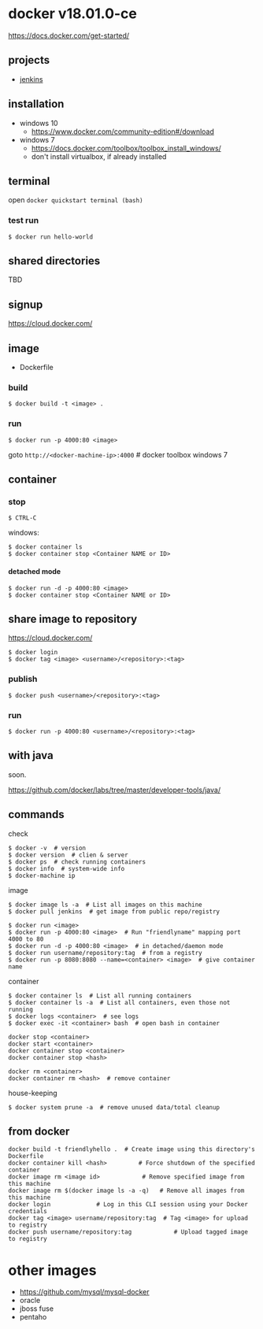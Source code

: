 # docker v18.01.0-ce
https://docs.docker.com/get-started/

## projects
- [jenkins](/jenkins/README.md)

## installation
- windows 10
  - https://www.docker.com/community-edition#/download
- windows 7
  - https://docs.docker.com/toolbox/toolbox_install_windows/
  - don't install virtualbox, if already installed

## terminal
open `docker quickstart terminal (bash)`

### test run
```
$ docker run hello-world
```
## shared directories
TBD

## signup
https://cloud.docker.com/

## image
- Dockerfile

### build
```
$ docker build -t <image> .
```

### run
```
$ docker run -p 4000:80 <image>
```
goto `http://<docker-machine-ip>:4000` # docker toolbox windows 7

## container
### stop
```
$ CTRL-C
```
windows:
```
$ docker container ls
$ docker container stop <Container NAME or ID>
```
#### detached mode
```
$ docker run -d -p 4000:80 <image>
$ docker container stop <Container NAME or ID>
```

## share image to repository
https://cloud.docker.com/
```
$ docker login
$ docker tag <image> <username>/<repository>:<tag>
```

### publish
```
$ docker push <username>/<repository>:<tag>
```
### run
```
$ docker run -p 4000:80 <username>/<repository>:<tag>
```

## with java
soon.

https://github.com/docker/labs/tree/master/developer-tools/java/

## commands
check
```
$ docker -v  # version
$ docker version  # clien & server
$ docker ps  # check running containers
$ docker info  # system-wide info
$ docker-machine ip
```
image
```
$ docker image ls -a  # List all images on this machine
$ docker pull jenkins  # get image from public repo/registry
```
```
$ docker run <image>
$ docker run -p 4000:80 <image>  # Run "friendlyname" mapping port 4000 to 80
$ docker run -d -p 4000:80 <image>  # in detached/daemon mode
$ docker run username/repository:tag  # from a registry
$ docker run -p 8080:8080 --name=<container> <image>  # give container name
```
container
```
$ docker container ls  # List all running containers
$ docker container ls -a  # List all containers, even those not running
$ docker logs <container>  # see logs
$ docker exec -it <container> bash  # open bash in container
```
```
docker stop <container>
docker start <container>
docker container stop <container>
docker container stop <hash>
```
```
docker rm <container>
docker container rm <hash>  # remove container
```
house-keeping
```
$ docker system prune -a  # remove unused data/total cleanup
```
## from docker
```
docker build -t friendlyhello .  # Create image using this directory's Dockerfile
docker container kill <hash>         # Force shutdown of the specified container
docker image rm <image id>            # Remove specified image from this machine
docker image rm $(docker image ls -a -q)   # Remove all images from this machine
docker login             # Log in this CLI session using your Docker credentials
docker tag <image> username/repository:tag  # Tag <image> for upload to registry
docker push username/repository:tag            # Upload tagged image to registry
```

# other images
- https://github.com/mysql/mysql-docker
- oracle
- jboss fuse
- pentaho
